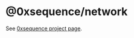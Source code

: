@0xsequence/network
===================

See [0xsequence project page](https://github.com/0xsequence/sequence.js).
